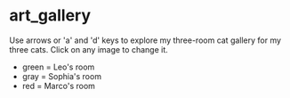 # art_gallery

Use arrows or 'a' and 'd' keys to explore my three-room cat gallery for my three cats. Click on any image to change it.
* green = Leo's room
* gray = Sophia's room
* red = Marco's room
